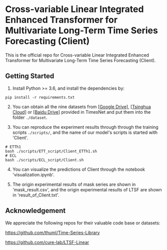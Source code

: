 # Cross-variable Linear Integrated Enhanced Transformer for Multivariate Long-Term Time Series Forecasting (Client)

This is the official repo for Cross-variable Linear Integrated Enhanced Transformer for Multivariate Long-Term Time Series Forecasting (Client). 

## Getting Started

1. Install Python >= 3.6, and install the dependencies by:

```
pip install -r requirements.txt
```

2. You can obtain all the nine datasets from [[Google Drive]](https://drive.google.com/drive/folders/13Cg1KYOlzM5C7K8gK8NfC-F3EYxkM3D2?usp=sharing), [[Tsinghua Cloud]](https://cloud.tsinghua.edu.cn/f/84fbc752d0e94980a610/) or [[Baidu Drive]](https://pan.baidu.com/s/1r3KhGd0Q9PJIUZdfEYoymg?pwd=i9iy) provided in TimesNet and put them into the folder `./dataset`.

3. You can reproduce the experiment results through through the training scripts `./scripts/`, and the name of our model's scripts is started with 'Client'.

```
# ETTh1
bash ./scripts/ETT_script/Client_ETTh1.sh
# ECL
bash ./scripts/ECL_script/Client.sh
```

4. You can visualize the predictions of Client through the notebook 'visualization.ipynb'.

5. The origin experimental results of mask series are shown in 'mask_result.csv', and the origin experimental results of LTSF are shown in 'result_of_Client.txt'.

## Acknowledgement

We appreciate the following repos for their valuable code base or datasets:

https://github.com/thuml/Time-Series-Library

https://github.com/cure-lab/LTSF-Linear

